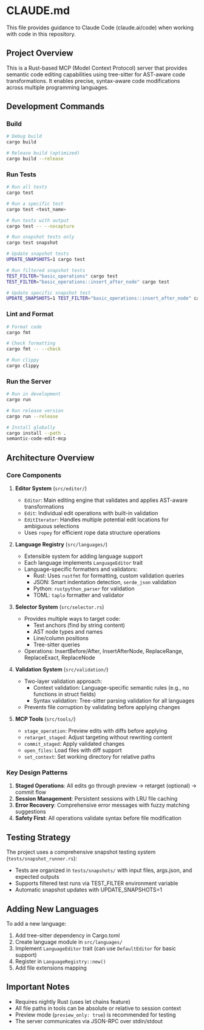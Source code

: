 # CLAUDE.md

This file provides guidance to Claude Code (claude.ai/code) when working with code in this repository.

## Project Overview

This is a Rust-based MCP (Model Context Protocol) server that provides semantic code editing capabilities using tree-sitter for AST-aware code transformations. It enables precise, syntax-aware code modifications across multiple programming languages.

## Development Commands

### Build
```bash
# Debug build
cargo build

# Release build (optimized)
cargo build --release
```

### Run Tests
```bash
# Run all tests
cargo test

# Run a specific test
cargo test <test_name>

# Run tests with output
cargo test -- --nocapture

# Run snapshot tests only
cargo test snapshot

# Update snapshot tests
UPDATE_SNAPSHOTS=1 cargo test

# Run filtered snapshot tests
TEST_FILTER="basic_operations" cargo test
TEST_FILTER="basic_operations::insert_after_node" cargo test

# Update specific snapshot test
UPDATE_SNAPSHOTS=1 TEST_FILTER="basic_operations::insert_after_node" cargo test
```

### Lint and Format
```bash
# Format code
cargo fmt

# Check formatting
cargo fmt -- --check

# Run clippy
cargo clippy
```

### Run the Server
```bash
# Run in development
cargo run

# Run release version
cargo run --release

# Install globally
cargo install --path .
semantic-code-edit-mcp
```

## Architecture Overview

### Core Components

1. **Editor System** (`src/editor/`)
   - `Editor`: Main editing engine that validates and applies AST-aware transformations
   - `Edit`: Individual edit operations with built-in validation
   - `EditIterator`: Handles multiple potential edit locations for ambiguous selections
   - Uses `ropey` for efficient rope data structure operations

2. **Language Registry** (`src/languages/`)
   - Extensible system for adding language support
   - Each language implements `LanguageEditor` trait
   - Language-specific formatters and validators:
     - Rust: Uses `rustfmt` for formatting, custom validation queries
     - JSON: Smart indentation detection, `serde_json` validation
     - Python: `rustpython_parser` for validation
     - TOML: `taplo` formatter and validator

3. **Selector System** (`src/selector.rs`)
   - Provides multiple ways to target code:
     - Text anchors (find by string content)
     - AST node types and names
     - Line/column positions
     - Tree-sitter queries
   - Operations: InsertBefore/After, InsertAfterNode, ReplaceRange, ReplaceExact, ReplaceNode

4. **Validation System** (`src/validation/`)
   - Two-layer validation approach:
     - Context validation: Language-specific semantic rules (e.g., no functions in struct fields)
     - Syntax validation: Tree-sitter parsing validation for all languages
   - Prevents file corruption by validating before applying changes

5. **MCP Tools** (`src/tools/`)
   - `stage_operation`: Preview edits with diffs before applying
   - `retarget_staged`: Adjust targeting without rewriting content
   - `commit_staged`: Apply validated changes
   - `open_files`: Load files with diff support
   - `set_context`: Set working directory for relative paths

### Key Design Patterns

1. **Staged Operations**: All edits go through preview → retarget (optional) → commit flow
2. **Session Management**: Persistent sessions with LRU file caching
3. **Error Recovery**: Comprehensive error messages with fuzzy matching suggestions
4. **Safety First**: All operations validate syntax before file modification

## Testing Strategy

The project uses a comprehensive snapshot testing system (`tests/snapshot_runner.rs`):
- Tests are organized in `tests/snapshots/` with input files, args.json, and expected outputs
- Supports filtered test runs via TEST_FILTER environment variable
- Automatic snapshot updates with UPDATE_SNAPSHOTS=1

## Adding New Languages

To add a new language:
1. Add tree-sitter dependency in Cargo.toml
2. Create language module in `src/languages/`
3. Implement `LanguageEditor` trait (can use `DefaultEditor` for basic support)
4. Register in `LanguageRegistry::new()`
5. Add file extensions mapping

## Important Notes

- Requires nightly Rust (uses let chains feature)
- All file paths in tools can be absolute or relative to session context
- Preview mode (`preview_only: true`) is recommended for testing
- The server communicates via JSON-RPC over stdin/stdout